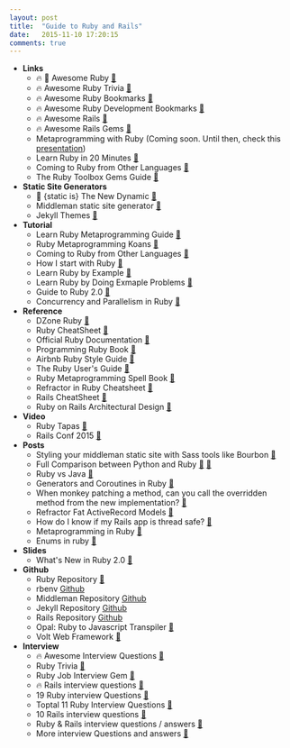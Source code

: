 ```yaml
---
layout: post
title:  "Guide to Ruby and Rails"
date:   2015-11-10 17:20:15
comments: true
---
```



- **Links**
    - :fire: :raised_hands: Awesome Ruby [:link:](https://github.com/markets/awesome-ruby)
    - :fire: Awesome Ruby Trivia [:link:](https://github.com/gregstallings/ruby-trivia)
    - :fire: Awesome Ruby Bookmarks [:link:](https://github.com/dreikanter/ruby-bookmarks)
    - :fire: Awesome Ruby Development Bookmarks [:link:](https://github.com/saberma/ruby-dev-bookmarks)
    - :fire: Awesome Rails [:link:](https://github.com/ekremkaraca/awesome-rails)
    - :fire: Awesome Rails Gems [:link:](https://github.com/hothero/awesome-rails-gem)
    - Metaprogramming with Ruby (Coming soon. Until then, check this [presentation](https://speakerdeck.com/mattyoho/metaprogramming-ruby))
    - Learn Ruby in 20 Minutes [:link:](https://www.ruby-lang.org/en/documentation/quickstart/)
    - Coming to Ruby from Other Languages [:link:](https://www.ruby-lang.org/en/documentation/ruby-from-other-languages/)
    - The Ruby Toolbox Gems Guide [:link:](https://www.ruby-toolbox.com)
- **Static Site Generators**
    - :raised_hands: {static is} The New Dynamic [:link:](http://www.thenewdynamic.org/tool/jekyll/)
    - Middleman static site generator [:link:](https://middlemanapp.com/)
    - Jekyll Themes [:link:](http://drjekyllthemes.github.io/)
- **Tutorial**
    - Learn Ruby Metaprogramming Guide [:link:](http://ruby-metaprogramming.rubylearning.com/)
    - Ruby Metaprogramming Koans [:link:](https://rubymonk.com/learning/books/2-metaprogramming-ruby/chapters/32-introduction-to-metaprogramming/lessons/75-being-meta)
    - Coming to Ruby from Other Languages [:link:](https://www.ruby-lang.org/en/documentation/ruby-from-other-languages/)
    - How I start with Ruby [:link:](https://howistart.org/posts/ruby/1)
    - Learn Ruby by Example [:link:](https://www.learneroo.com/modules/61/nodes/337)
    - Learn Ruby by Doing Exmaple Problems [:link:](https://www.learneroo.com/modules/61/nodes/338)
    - Guide to Ruby 2.0 [:link:](http://blog.marc-andre.ca/2013/02/23/ruby-2-by-example/)
    - Concurrency and Parallelism in Ruby [:link:](http://www.toptal.com/ruby/ruby-concurrency-and-parallelism-a-practical-primer)
- **Reference**
    - DZone Ruby [:link:](https://dzone.com/refcardz/essential-ruby) 
    - Ruby CheatSheet [:link:](http://www.cheat-sheets.org/saved-copy/RubyCheat.pdf)
    - Official Ruby Documentation [:link:](http://ruby-doc.org/)
    - Programming Ruby Book [:link:](http://docs.ruby-doc.com/docs/ProgrammingRuby/)
    - Airbnb Ruby Style Guide [:link:](https://github.com/airbnb/ruby)
    - The Ruby User's Guide [:link:](http://www.rubyist.net/~slagell/ruby/objinitialization.html)
    - Ruby Metaprogramming Spell Book [:link:](http://ducktypo.blogspot.com/2010/08/metaprogramming-spell-book.html)
    - Refractor in Ruby Cheatsheet [:link:](http://ghendry.net/refactor.html)
    - Rails CheatSheet [:link:](http://www.pragtob.info/rails-beginner-cheatsheet/)
    - Ruby on Rails Architectural Design [:link:](http://adrianmejia.com/blog/2011/08/11/ruby-on-rails-architectural-design/)
- **Video**
    - Ruby Tapas [:link:](http://www.rubytapas.com/episodes)
    - Rails Conf 2015 [:link:](https://www.youtube.com/watch?v=aApmOZwdPqA&list=PLE7tQUdRKcybf82pLlMnPZjAMMMV5DJsK)
- **Posts**
    - Styling your middleman static site with Sass tools like Bourbon [:page_facing_up:](https://robots.thoughtbot.com/middleman-bourbon-walkthrough)
    - Full Comparison between Python and Ruby [:page_facing_up:](http://mitsuhiko.pocoo.org/pythonruby.html) [:page_facing_up:](https://www.quora.com/How-do-Python-and-Ruby-compare/answer/Fabio-Akita?share=1)
    - Ruby vs Java [:page_facing_up:](http://a-developer-life.blogspot.com/2013/03/ruby-vs-java.html)
    - Generators and Coroutines in Ruby [:page_facing_up:](http://blog.ontoillogical.com/blog/2014/07/21/delimited-continuations-in-ruby-part-2/)
    - When monkey patching a method, can you call the overridden method from the new implementation? [:page_facing_up:](http://stackoverflow.com/questions/4470108/when-monkey-patching-a-method-can-you-call-the-overridden-method-from-the-new-i/4471202#4471202)
    - Refractor Fat ActiveRecord Models [:page_facing_up:](http://blog.codeclimate.com/blog/2012/10/17/7-ways-to-decompose-fat-activerecord-models/)
    - How do I know if my Rails app is thread safe? [:page_facing_up:](https://bearmetal.eu/theden/how-do-i-know-whether-my-rails-app-is-thread-safe-or-not/)
    - Metaprogramming in Ruby [:page_facing_up:](http://www.toptal.com/ruby/ruby-metaprogramming-cooler-than-it-sounds)
    - Enums in ruby [:page_facing_up:](https://hackhands.com/ruby-on-enums-queries-and-rails-4-1/)
- **Slides**
    - What's New in Ruby 2.0 [:floppy_disk:](https://speakerdeck.com/geeforr/whats-new-in-ruby-2-dot-0)
- **Github**
    - Ruby Repository [:link:](https://github.com/ruby/ruby)
    - rbenv [Github](https://github.com/sstephenson/rbenv)
    - Middleman Repository [Github](https://github.com/middleman/middleman)
    - Jekyll Repository [Github](https://github.com/jekyll/jekyll)
    - Rails Repository [Github](https://github.com/rails/rails)
    - Opal: Ruby to Javascript Transpiler [:link:](https://github.com/opal/opal)
    - Volt Web Framework [:link:](https://github.com/voltrb/volt/)
- **Interview**
    - :fire: Awesome Interview Questions [:link:](https://github.com/MaximAbramchuck/awesome-interviews#rubyrails)
    - Ruby Trivia [:link:](https://github.com/gregstallings/ruby-trivia)
    - Ruby Job Interview Gem [:link:](http://ruby-jokes.github.io/job_interview/)
    - :fire: Rails interview questions [:link:](https://github.com/rishiip/ruby-on-rails-interview-questions)
    - 19 Ruby interview Questions [:link:](http://www.skilledup.com/articles/ruby-on-rails-interview-questions-answers)
    - Toptal 11 Ruby Interview Questions [:link:](http://www.toptal.com/ruby/interview-questions)
    - 10 Rails interview questions [:link:](http://legeek.org/10-best-ruby-and-rails-interview-questions-and-answers/)
    - Ruby & Rails interview questions / answers [:link:](http://anilpunjabi.tumblr.com/post/25948339235/ruby-and-rails-interview-questions-and-answers)
    - More interview Questions and answers [:link:](https://srikantmahapatra.wordpress.com/2013/11/07/ruby-on-rails-interview-questions-and-answers/)
